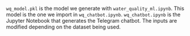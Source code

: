 ```wq_model.pkl``` is the model we generate with ```water_quality_ml.ipynb```. This model is the one we import in ```wq_chatbot.ipynb```.
```wq_chatbot.ipynb``` is the Jupyter Notebook that generates the Telegram chatbot. The inputs are modified depending on the dataset being used.
